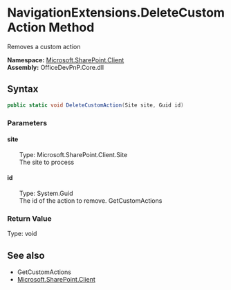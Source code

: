 # NavigationExtensions.DeleteCustomAction Method  
Removes a custom action  

**Namespace:** [Microsoft.SharePoint.Client](Microsoft.SharePoint.Client.md)  
**Assembly:** OfficeDevPnP.Core.dll  
## Syntax
```C#
public static void DeleteCustomAction(Site site, Guid id)
```
### Parameters
#### site  
&emsp;&emsp;Type: Microsoft.SharePoint.Client.Site  
&emsp;&emsp;The site to process  

#### id  
&emsp;&emsp;Type: System.Guid  
&emsp;&emsp;The id of the action to remove. GetCustomActions  

### Return Value
Type: void  

## See also
- GetCustomActions
- [Microsoft.SharePoint.Client](Microsoft.SharePoint.Client.md)
